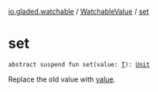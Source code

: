 [io.gladed.watchable](../index.md) / [WatchableValue](index.md) / [set](./set.md)

# set

`abstract suspend fun set(value: `[`T`](index.md#T)`): `[`Unit`](https://kotlinlang.org/api/latest/jvm/stdlib/kotlin/-unit/index.html)

Replace the old value with [value](set.md#io.gladed.watchable.WatchableValue$set(io.gladed.watchable.WatchableValue.T)/value).

